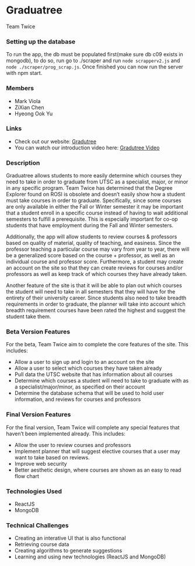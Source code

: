 # Graduatree 

Team Twice

### Setting up the database

To run the app, the db must be populated first(make sure db c09 exists in mongodb), to do so, run go to ./scraper and run `node scrapperv2.js` and `node ./scraper/prog_scrap.js`. Once finished you can now run the server with npm start.


### Members

- Mark Viola
- ZiXian Chen
- Hyeong Ook Yu

### Links

- Check out our website: [Gradutree](https://www.gradutree.me/) 
- You can watch our introduction video here: [Gradutree Video](https://www.youtube.com/watch?v=2o3K9oEM6Ls&feature=youtu.be)

### Description

Graduatree allows students to more easily determine which courses they need to take in order to graduate from UTSC as a specialist, major, or minor in any specific program. Team Twice has determined that the Degree Explorer found on ROSI is obsolete and doesn’t easily show how a student must take courses in order to graduate. Specifically, since some courses are only available in either the Fall or Winter semester it may be important that a student enroll in a specific course instead of having to wait additional semesters to fulfill a prerequisite. This is especially important for co-op students that have employment during the Fall and Winter semesters. 

Additionally, the app will allow students to review courses & professors based on quality of material, quality of teaching, and easiness. Since the professor teaching a particular course may vary from year to year, there will be a generalized score based on the course + professor, as well as an individual course and professor score. Furthermore, a student may create an account on the site so that they can create reviews for courses and/or professors as well as keep track of which courses they have already taken. 

Another feature of the site is that it will be able to plan out which courses the student will need to take in all semesters that they will have for the entirety of their university career. Since students also need to take breadth requirements in order to graduate, the planner will take into account which breadth requirement courses have been rated the highest and suggest the student take them.


### Beta Version Features

For the beta, Team Twice aim to complete the core features of the site. This includes:

-	Allow a user to sign up and login to an account on the site
-	Allow a user to select which courses they have taken already
-	Pull data the UTSC website that has information about all courses
-	Determine which courses a student will need to take to graduate with as a specialist/major/minor, as specified on their account
-	Determine the database schema that will be used to hold user information, and reviews for courses and professors


### Final Version Features

For the final version, Team Twice will complete any special features that haven’t been implemented already. This includes:

-	Allow the user to review courses and professors
-	Implement planner that will suggest elective courses that a user may want to take based on reviews. 
-	Improve web security 
-	Better aesthetic design, where courses are shown as an easy to read flow chart 


### Technologies Used

- ReactJS
- MongoDB


### Technical Challenges

- Creating an interative UI that is also functional
- Retrieving course data
- Creating algorithms to generate suggestions
- Learning and using new technologies (ReactJS and MongoDB)
